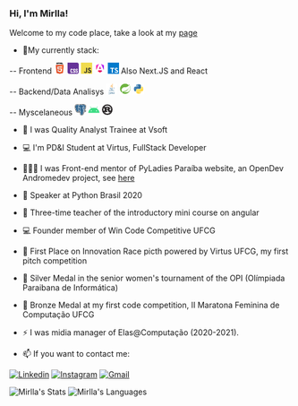 
### Hi, I'm Mirlla!

Welcome to my code place, take a look at my <a href="https://mirllamarques.github.io">page</a>

- 🌱My currently stack:
  
-- Frontend
<code><img height="20" src="https://raw.githubusercontent.com/github/explore/80688e429a7d4ef2fca1e82350fe8e3517d3494d/topics/html/html.png"></code>
<code><img height="20" src="https://raw.githubusercontent.com/github/explore/80688e429a7d4ef2fca1e82350fe8e3517d3494d/topics/css/css.png"></code>
<code><img height="20" src="https://raw.githubusercontent.com/github/explore/80688e429a7d4ef2fca1e82350fe8e3517d3494d/topics/javascript/javascript.png"></code>
<code><img height="20" src="https://raw.githubusercontent.com/github/explore/80688e429a7d4ef2fca1e82350fe8e3517d3494d/topics/angular/angular.png"></code>
<code><img height="20" src="https://raw.githubusercontent.com/github/explore/80688e429a7d4ef2fca1e82350fe8e3517d3494d/topics/typescript/typescript.png"></code>
Also Next.JS and React

-- Backend/Data Analisys
<code><img height="20" src="https://raw.githubusercontent.com/github/explore/80688e429a7d4ef2fca1e82350fe8e3517d3494d/topics/java/java.png"></code>
<code><img height="20" src="https://raw.githubusercontent.com/github/explore/80688e429a7d4ef2fca1e82350fe8e3517d3494d/topics/spring-boot/spring-boot.png"></code>
<code><img height="20" src="https://raw.githubusercontent.com/github/explore/80688e429a7d4ef2fca1e82350fe8e3517d3494d/topics/python/python.png"></code>

-- Myscelaneous
<code><img height="20" src="https://raw.githubusercontent.com/github/explore/80688e429a7d4ef2fca1e82350fe8e3517d3494d/topics/postgresql/postgresql.png"></code>
<code><img height="20" src="https://raw.githubusercontent.com/github/explore/80688e429a7d4ef2fca1e82350fe8e3517d3494d/topics/android/android.png"></code>
<code><img height="20" src="https://raw.githubusercontent.com/github/explore/80688e429a7d4ef2fca1e82350fe8e3517d3494d/topics/rust/rust.png"></code>

- 🔭 I was Quality Analyst Trainee at Vsoft

- 💻 I'm PD&I Student at Virtus, FullStack Developer 

- 👩🏻‍💻 I was Front-end mentor of PyLadies Paraíba website, an OpenDev Andromedev project, see <a href="https://github.com/pyladiespb-org/pysite/tree/master/frontend">here</a>

- 💬 Speaker at Python Brasil 2020

- :newspaper: Three-time teacher of the introductory mini course on angular 

- 💻 Founder member of Win Code Competitive UFCG

- :1st_place_medal: First Place on Innovation Race picth powered by Virtus UFCG, my first pitch competition

- :2nd_place_medal: Silver Medal in the senior women's tournament of the OPI (Olímpiada Paraibana de Informática)

- :3rd_place_medal: Bronze Medal at my first code competition, II Maratona Feminina de Computação UFCG

- ⚡ I was midia manager of Elas@Computação (2020-2021).

- 📫 If you want to contact me:

[![Linkedin](https://img.shields.io/badge/-LinkedIn-blue?style=flat&logo=Linkedin&logoColor=white)](https://www.linkedin.com/in/mirlla-marques)
[![Instagram](https://img.shields.io/badge/-Instagram-c13584?style=flat&labelColor=c13584&logo=instagram&logoColor=white)](https://www.instagram.com/mirlla_marques)
[![Gmail](https://img.shields.io/badge/-Gmail-c14438?style=flat&logo=Gmail&logoColor=white)](mailto:mirlla.alves@ccc.ufcg.edu.br)

![Mirlla's Stats](https://github-readme-stats.vercel.app/api?username=mirllamarques&show_icons=true&theme=radical)
![Mirlla's Languages](https://github-readme-stats.vercel.app/api/top-langs/?username=mirllamarques&layout=compact&theme=radical)

<!--
**mirllamarques/mirllamarques** is a ✨ _special_ ✨ repository because its `README.md` (this file) appears on your GitHub profile.

Here are some ideas to get you started:

- 🔭 I’m currently working on ...
- 🌱 I’m currently learning ...
- 👯 I’m looking to collaborate on ...
- 🤔 I’m looking for help with ...
- 💬 Ask me about ...
- 📫 How to reach me: ...
- 😄 Pronouns: ...
- ⚡ Fun fact: ...
-->
